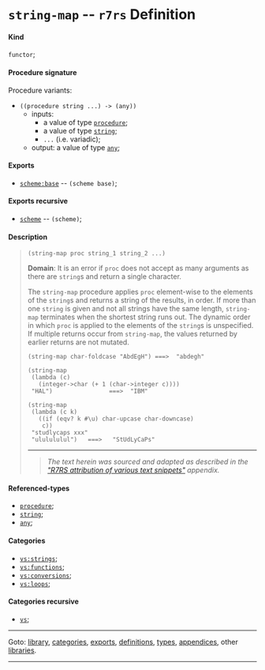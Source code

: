 

<a id='definition__r7rs__string-map'></a>

# `string-map` -- `r7rs` Definition


<a id='definition__r7rs__string-map__kind'></a>

#### Kind

`functor`;


<a id='definition__r7rs__string-map__procedure-signature'></a>

#### Procedure signature

Procedure variants:
 * `((procedure string ...) -> (any))`
   * inputs:
     * a value of type [`procedure`](../../r7rs/types/procedure.md#type__r7rs__procedure);
     * a value of type [`string`](../../r7rs/types/string.md#type__r7rs__string);
     * `...` (i.e. variadic);
   * output: a value of type [`any`](../../r7rs/types/any.md#type__r7rs__any);


<a id='definition__r7rs__string-map__exports'></a>

#### Exports

 * [`scheme:base`](../../r7rs/exports/scheme_3a_base.md#export__r7rs__scheme_3a_base) -- `(scheme base)`;


<a id='definition__r7rs__string-map__exports-recursive'></a>

#### Exports recursive

 * [`scheme`](../../r7rs/exports/scheme.md#export__r7rs__scheme) -- `(scheme)`;


<a id='definition__r7rs__string-map__description'></a>

#### Description

> ````
> (string-map proc string_1 string_2 ...)
> ````
> 
> 
> **Domain**:  It is an error if `proc` does not
> accept as many arguments as there are `string`s
> and return a single character.
> 
> The `string-map` procedure applies `proc` element-wise to the elements of the
> `string`s and returns a string of the results, in order.
> If more than one `string` is given and not all strings have the same length,
> `string-map` terminates when the shortest string runs out.
> The dynamic order in which `proc` is applied to the elements of the
> `string`s is unspecified.
> If multiple returns occur from `string-map`,
> the values returned by earlier returns are not mutated.
> 
> ````
> (string-map char-foldcase "AbdEgH") ===>  "abdegh"
> 
> (string-map
>  (lambda (c)
>    (integer->char (+ 1 (char->integer c))))
>  "HAL")                ===>  "IBM"
> 
> (string-map
>  (lambda (c k)
>    ((if (eqv? k #\u) char-upcase char-downcase)
>     c))
>  "studlycaps xxx"
>  "ululululul")   ===>   "StUdLyCaPs"
> ````
> 
> 
> ----
> > *The text herein was sourced and adapted as described in the ["R7RS attribution of various text snippets"](../../r7rs/appendices/attribution.md#appendix__r7rs__attribution) appendix.*


<a id='definition__r7rs__string-map__referenced-types'></a>

#### Referenced-types

 * [`procedure`](../../r7rs/types/procedure.md#type__r7rs__procedure);
 * [`string`](../../r7rs/types/string.md#type__r7rs__string);
 * [`any`](../../r7rs/types/any.md#type__r7rs__any);


<a id='definition__r7rs__string-map__categories'></a>

#### Categories

 * [`vs:strings`](../../vonuvoli/categories/vs_3a_strings.md#category__vonuvoli__vs_3a_strings);
 * [`vs:functions`](../../vonuvoli/categories/vs_3a_functions.md#category__vonuvoli__vs_3a_functions);
 * [`vs:conversions`](../../vonuvoli/categories/vs_3a_conversions.md#category__vonuvoli__vs_3a_conversions);
 * [`vs:loops`](../../vonuvoli/categories/vs_3a_loops.md#category__vonuvoli__vs_3a_loops);


<a id='definition__r7rs__string-map__categories-recursive'></a>

#### Categories recursive

 * [`vs`](../../vonuvoli/categories/vs.md#category__vonuvoli__vs);

----

Goto: [library](../../r7rs/_index.md#library__r7rs), [categories](../../r7rs/categories/_index.md#toc__r7rs__categories), [exports](../../r7rs/exports/_index.md#toc__r7rs__exports), [definitions](../../r7rs/definitions/_index.md#toc__r7rs__definitions), [types](../../r7rs/types/_index.md#toc__r7rs__types), [appendices](../../r7rs/appendices/_index.md#toc__r7rs__appendices), other [libraries](../../_libraries.md#toc__libraries).

----

